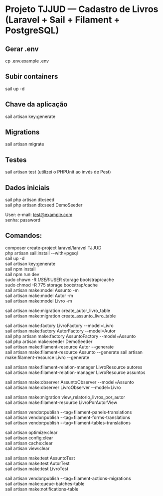# Projeto  TJJUD — Cadastro de Livros (Laravel + Sail + Filament + PostgreSQL) 

## Gerar .env 
cp .env.example .env

## Subir containers 
sail up -d

## Chave da aplicação
sail artisan key:generate

## Migrations 
sail artisan migrate 

## Testes
sail artisan test (utilizei o PHPUnit ao invés de Pest)

## Dados iniciais  
sail php artisan db:seed  
sail php artisan db:seed DemoSeeder  
  
User: 
e-mail: test@example.com  
senha: password  




## Comandos: 
composer create-project laravel/laravel TJJUD  
php artisan sail:install --with=pgsql  
sail up -d  
sail artisan key:generate   
sail npm install  
sail npm run dev  
sudo chown -R $USER:$USER storage bootstrap/cache  
sudo chmod -R 775 storage bootstrap/cache  
sail artisan make:model Assunto -m  
sail artisan make:model Autor -m  
sail artisan make:model Livro -m  
 
sail artisan make:migration create_autor_livro_table  
sail artisan make:migration create_assunto_livro_table  
 
sail artisan make:factory LivroFactory --model=Livro  
sail artisan make:factory AutorFactory --model=Autor  
sail php artisan make:factory AssuntoFactory --model=Assunto  
sail php artisan make:seeder DemoSeeder  
sail artisan make:filament-resource Autor --generate  
sail artisan make:filament-resource Assunto --generate 
sail artisan make:filament-resource Livro --generate 
 
sail artisan make:filament-relation-manager LivroResource autores  
sail artisan make:filament-relation-manager LivroResource assuntos  
 
sail artisan make:observer AssuntoObserver --model=Assunto  
sail artisan make:observer LivroObserver --model=Livro 
 
sail artisan make:migration view_relatorio_livros_por_autor  
sail artisan make:filament-resource LivroPorAutorView  
 
sail artisan vendor:publish --tag=filament-panels-translations  
sail artisan vendor:publish --tag=filament-forms-translations  
sail artisan vendor:publish --tag=filament-tables-translations  
 
sail artisan optimize:clear  
sail artisan config:clear  
sail artisan cache:clear  
sail artisan view:clear  
 
sail artisan make:test AssuntoTest  
sail artisan make:test AutorTest  
sail artisan make:test LivroTest  
 
sail artisan vendor:publish --tag=filament-actions-migrations  
sail artisan make:queue-batches-table  
sail artisan make:notifications-table  
